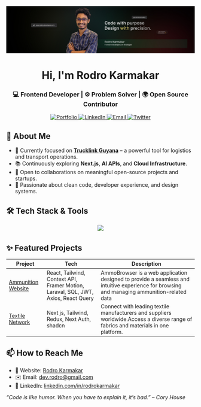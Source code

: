 <!-- GitHub Profile README -->
   <img alt="Portfolio" src="/banner.jpg" />
<!-- Hero Section -->
<h1 align="center">Hi, I'm Rodro Karmakar</h1>
<h3 align="center">💻 Frontend Developer | ⚙️ Problem Solver | 🌍 Open Source Contributor</h3>

<p align="center">
  <a href="https://rodro.vercel.app" target="_blank">
    <img alt="Portfolio" src="https://img.shields.io/badge/Portfolio-%230A66C2.svg?style=for-the-badge&logo=firefox&logoColor=white" />
  </a>
  <a href="https://linkedin.com/in/rodrokarmakar" target="_blank">
    <img alt="LinkedIn" src="https://img.shields.io/badge/LinkedIn-%230077B5.svg?style=for-the-badge&logo=linkedin&logoColor=white" />
  </a>
  <a href="mailto:dev.rodro@gmail.com">
    <img alt="Email" src="https://img.shields.io/badge/Gmail-D14836?style=for-the-badge&logo=gmail&logoColor=white" />
  </a>
  <a href="https://medium.com/@dev.rodro" target="_blank">
    <img alt="Twitter" src="https://img.shields.io/badge/Medium-12100E?style=for-the-badge&logo=medium&logoColor=white" />
  </a>
</p>


## 🚀 About Me

- 🎯 Currently focused on **[Trucklink Guyana](https://craigharlequin-next-js.vercel.app)** – a powerful tool for logistics and transport operations.
- 📚 Continuously exploring **Next.js**, **AI APIs**, and **Cloud Infrastructure**.
- 🤝 Open to collaborations on meaningful open-source projects and startups.
- 🧠 Passionate about clean code, developer experience, and design systems.

## 🛠️ Tech Stack & Tools

<p align="center">
  <img src="https://skillicons.dev/icons?i=html,css,js,ts,react,nextjs,redux,nodejs,express,mongodb,firebase,tailwind,bootstrap,figma,git,github,vscode,postman" />
</p>


## ✨ Featured Projects

| Project | Tech | Description |
|--------|------|-------------|
| [Ammunition Website](https://ammobrowser.com/) | React, Tailwind, Context API, Framer Motion, Laraval, SQL, JWT, Axios, React Query | AmmoBrowser is a web application designed to provide a seamless and intuitive experience for browsing and managing ammunition-related data |
| [Textile Network](https://thetextilenetwork.com) | Next js, Tailwind, Redux, Next Auth, shadcn | Connect with leading textile manufacturers and suppliers worldwide.Access a diverse range of fabrics and materials in one platform. |





## 📫 How to Reach Me

- 🔗 Website: [Rodro Karmakar](https://rodro.vercel.app)
- ✉️ Email: [dev.rodro@gmail.com](dev.rodro@gmail.com)
- 💼 LinkedIn: [linkedin.com/in/rodrokarmakar](https://linkedin.com/in/rodrokarmakar)



_“Code is like humor. When you have to explain it, it’s bad.” – Cory House_

